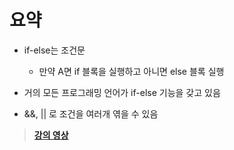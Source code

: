 # 요약

- if-else는 조건문
  * 만약 A면 if 블록을 실행하고 아니면 else 블록 실행

- 거의 모든 프로그래밍 언어가 if-else 기능을 갖고 있음

- &&, || 로 조건을 여러개 엮을 수 있음

> **[강의 영상](https://youtu.be/NUh9afZ5xUs)**